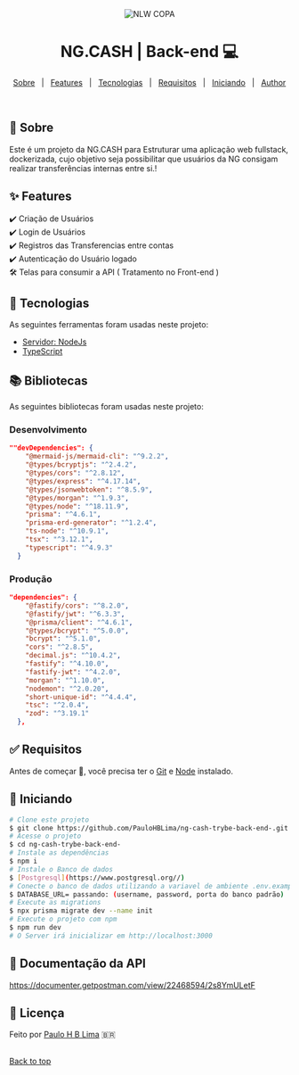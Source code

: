 <div align="center" id="top">
  <img src="https://github.com/PauloHBLima/ng-cash-trybe-back-end-/blob/master/src/assets/logo%20ng%20cash.png" alt="NLW COPA" />
</div>

<h1 align="center"> NG.CASH | Back-end 💻</h1>
<p align="center">
  <a href="#dart-sobre">Sobre</a> &#xa0; | &#xa0; 
  <a href="#sparkles-features">Features</a> &#xa0; | &#xa0;
  <a href="#rocket-tecnologias">Tecnologias</a> &#xa0; | &#xa0;
  <a href="#white_check_mark-requisitos">Requisitos</a> &#xa0; | &#xa0;
  <a href="#checkered_flag-iniciando">Iniciando</a> &#xa0; | &#xa0;
  <!--<a href="#memo-licença">Licença</a> &#xa0; | &#xa0;-->
  <a href="https://github.com/PauloHBLima" target="_blank">Author</a>
</p>

<br>

## :dart: Sobre ##

Este é um projeto da NG.CASH para Estruturar uma aplicação web fullstack, dockerizada, 
cujo objetivo seja possibilitar que usuários da NG consigam realizar transferências internas entre si.!

## :sparkles: Features ##

:heavy_check_mark: Criação de Usuários\
:heavy_check_mark: Login de Usuários\
:heavy_check_mark: Registros das Transferencias entre contas\
:heavy_check_mark: Autenticação do Usuário logado\
:hammer_and_wrench: Telas para consumir a API ( Tratamento no Front-end )

## :rocket: Tecnologias ##

As seguintes ferramentas foram usadas neste projeto:

- [Servidor: NodeJs](https://nodejs.org/en//)
- [TypeScript](https://www.typescriptlang.org/)

## 📚️ Bibliotecas ##

As seguintes bibliotecas foram usadas neste projeto:

### Desenvolvimento 
```json
""devDependencies": {
    "@mermaid-js/mermaid-cli": "^9.2.2",
    "@types/bcryptjs": "^2.4.2",
    "@types/cors": "^2.8.12",
    "@types/express": "^4.17.14",
    "@types/jsonwebtoken": "^8.5.9",
    "@types/morgan": "^1.9.3",
    "@types/node": "^18.11.9",
    "prisma": "^4.6.1",
    "prisma-erd-generator": "^1.2.4",
    "ts-node": "^10.9.1",
    "tsx": "^3.12.1",
    "typescript": "^4.9.3"
  }
```
### Produção
```json
"dependencies": {
    "@fastify/cors": "^8.2.0",
    "@fastify/jwt": "^6.3.3",
    "@prisma/client": "^4.6.1",
    "@types/bcrypt": "^5.0.0",
    "bcrypt": "^5.1.0",
    "cors": "^2.8.5",
    "decimal.js": "^10.4.2",
    "fastify": "^4.10.0",
    "fastify-jwt": "^4.2.0",
    "morgan": "^1.10.0",
    "nodemon": "^2.0.20",
    "short-unique-id": "^4.4.4",
    "tsc": "^2.0.4",
    "zod": "^3.19.1"
  },
```

## :white_check_mark: Requisitos ##

Antes de começar :checkered_flag:, você precisa ter o [Git](https://git-scm.com) e [Node](https://nodejs.org/en/) instalado.

## :checkered_flag: Iniciando ##

```bash
# Clone este projeto
$ git clone https://github.com/PauloHBLima/ng-cash-trybe-back-end-.git
# Acesse o projeto
$ cd ng-cash-trybe-back-end-
# Instale as dependências
$ npm i
# Instale o Banco de dados
$ [Postgresql](https://www.postgresql.org//)
# Conecte o banco de dados utilizando a variavel de ambiente .env.example como base.
$ DATABASE_URL= passando: (username, password, porta do banco padrão) 
# Execute as migrations
$ npx prisma migrate dev --name init
# Execute o projeto com npm
$ npm run dev
# O Server irá inicializar em http://localhost:3000
```
## :memo: Documentação da API ##
https://documenter.getpostman.com/view/22468594/2s8YmULetF

## :memo: Licença ##

Feito por <a href="https://github.com/PauloHBLima" target="_blank">Paulo H B Lima</a> 🇧🇷
##
<a href="#top">Back to top</a>
